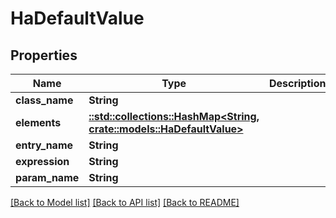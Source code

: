 # HaDefaultValue

## Properties

Name | Type | Description | Notes
------------ | ------------- | ------------- | -------------
**class_name** | **String** |  | 
**elements** | [**::std::collections::HashMap<String, crate::models::HaDefaultValue>**](HA_DefaultValue.md) |  | 
**entry_name** | **String** |  | 
**expression** | **String** |  | 
**param_name** | **String** |  | 

[[Back to Model list]](../README.md#documentation-for-models) [[Back to API list]](../README.md#documentation-for-api-endpoints) [[Back to README]](../README.md)


